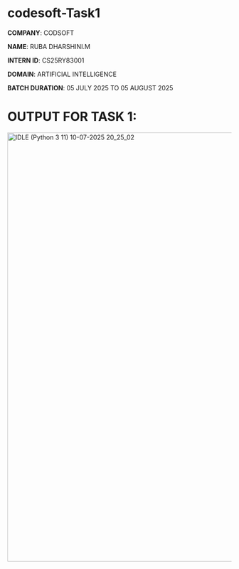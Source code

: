 # codesoft-Task1

**COMPANY**: CODSOFT

**NAME**: RUBA DHARSHINI.M

**INTERN ID**: CS25RY83001

**DOMAIN**: ARTIFICIAL INTELLIGENCE

**BATCH DURATION**: 05 JULY 2025 TO 05 AUGUST 2025

# OUTPUT FOR TASK 1:
<img width="1920" height="965" alt="IDLE (Python 3 11) 10-07-2025 20_25_02" src="https://github.com/user-attachments/assets/3675a6cd-5ce2-4cef-8fe3-bc95538f3a88" />
